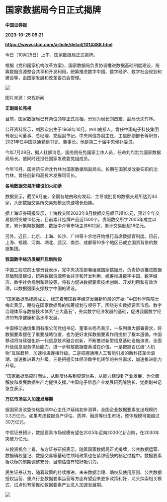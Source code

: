 # 国家数据局今日正式揭牌
**中国证券报**

**2023-10-25 05:21**

**https://www.stcn.com/article/detail/1014388.html**

今日（10月25日）上午，国家数据局正式揭牌。

根据《党和国家机构改革方案》，国家数据局负责协调推进数据基础制度建设，统筹数据资源整合共享和开发利用，统筹推进数字中国、数字经济、数字社会规划和建设等，由国家发展和改革委员会管理。

![](https://stcn-main.oss-cn-shenzhen.aliyuncs.com/upload/wechat/20231025/HlLt5rdYSZgZic8SHk3YLcOttKZWubhqxC5M0o2aJ6t9UIib6VuiabLsjBMZsNXHpibjdYoIUxJgVBwT6YCa1yoI5w.png)

图片来源：央视新闻

**正副局长亮相**

目前，国家数据局已有两位领导正式亮相，分别为局长刘烈宏、副局长沈竹林。

公开资料显示，刘烈宏出生于1968年10月，四川成都人，曾任中国电子科技集团有限公司董事、总经理、党组副书记，中央网信办副主任，工信部副部长等职务，2021年任中国联通党组书记、董事长。他是第二十届中央候补委员。

今年7月28日，据人社部消息，国务院任免国家工作人员，任命刘烈宏为国家数据局局长。他同时还担任国家发改委党组成员。

今年10月，国务院任命沈竹林为国家数据局副局长。长期在国家发改委任职的沈竹林，曾任创新和高技术发展司司长。

**各地数据交易所建设如火如荼**

数据显示，截至6月底，全国各地由政府发起、主导或批复的数据交易所达到44家，头部数据交易所交易规模呈快速增长趋势。

据上海证券研报显示，上海数交所2023年8月数据交易额已超1亿元，预计全年交易额将突破10亿元，目前累计挂牌产品近1500个。贵阳数交所字2005年成立以来，累计集聚数据商、数据中介等市场主体602家，累计交易额超16亿元。

另外，近日，北京、上海、长沙、广州等十余地开始推行首席数据官制度。目前，上海、福建、河南、湖北、武汉、南京、成都等10多个地区已成立国资背景的数据集团。

**我国数字经济发展开启新阶段**

中国工程院院士邬贺铨表示，党中央决策部署组建国家数据局，负责协调推进数据基础制度建设，统筹数据资源整合共享和开发利用，统筹推进数字中国、数字经济、数字社会规划和建设等，将有力促进数据要素技术创新、开发利用和有效治理，以数据强国支撑数字中国的建设。

“国家数据局挂牌成立，标志着我国数字经济发展新阶段的开始。”中国科学院院士梅宏表示，期待在国家数据局的统筹规划与领导下，围绕夯实数据要素市场、数字治理体系与数据技术体系“三大基石”，夯实数字经济发展的基础，促进我国数字经济的有序健康和高水平发展。

中国移动通信集团有限公司党组书记、董事长杨杰表示，一系列重大部署要求，将数据要素摆在了重要战略位置，也为更好发挥数据要素作用提供了根本遵循。中国移动将持续强化新一代信息技术融合创新，不断推进新型信息基础设施演进，全面升级信息服务供给能力，进一步释放数据要素潜在价值。一是把握百亿级“人机物”互联趋势，加速推进连接升级。二是把握通用人工智能引发的新科技革命浪潮，加速推进算力升级。三是把握实体经济数字化转型的共性需求，加速推进能力升级。

“国家数据局应时而生，从制度体系到资源体系，从能力建设到产业发展，为全面解放和发展数据生产力提供支撑。”中国电子信息产业发展研究院院长、党委副书记张立表示。

**万亿市场进入加速发展期**

据国家发改委价格监测中心主任卢延纯初步测算，全国企业数据要素支出规模约3.3万亿元。如果考虑数据资产评估、质押、融资等衍生市场，整体规模可能超过30万亿元。

中信证券预计，数据要素市场规模有望在2025年迈向2000亿新台阶，在2030年突破万亿元。

从投资机会上看，东方证券研报表示，随着国家数据局正式揭牌，公共数据运营、数据确权登记、数据交易等基础性领域政策也在紧锣密鼓的制定过程中。数据要素板块标的前期调整充分，目前估值有较好吸引力。

民生证券认为，随着政策的持续推进，未来数据治理、确权及使用原则、公共数据授权运营、重点行业数据要素运营等方面有望迎来更多政策利好，龙头探索相关模式、试点也有望推动数据要素产业进入加速发展期。

![](https://stcn-main.oss-cn-shenzhen.aliyuncs.com/upload/wechat/20231025/HlLt5rdYSZgZic8SHk3YLcOttKZWubhqxpvFlPbfT2ibficpUWzUiaTaTwNcQtL5O8qic6qjXR7NUxGzGhicVdNicVREg.png)